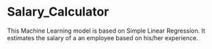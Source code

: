 # Salary_Calculator
This Machine Learning model is based on Simple Linear Regression. It estimates the salary of a an employee based on his/her experience.
